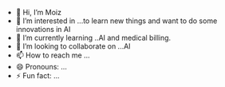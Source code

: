 - 👋 Hi, I’m Moiz
- 👀 I’m interested in ...to learn new things and want to do some innovations in AI 
- 🌱 I’m currently learning ..AI and medical billing.
- 💞️ I’m looking to collaborate on ...AI 
- 📫 How to reach me ...
- 😄 Pronouns: ...
- ⚡ Fun fact: ...

<!---
moizawan121/moizawan121 is a ✨ special ✨ repository because its `README.md` (this file) appears on your GitHub profile.
You can click the Preview link to take a look at your changes.
--->
